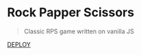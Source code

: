 # Rock Papper Scissors
> Classic RPS game written on vanilla JS

[DEPLOY](https://nadiekir.github.io/JS-RockPapperScissors/)
